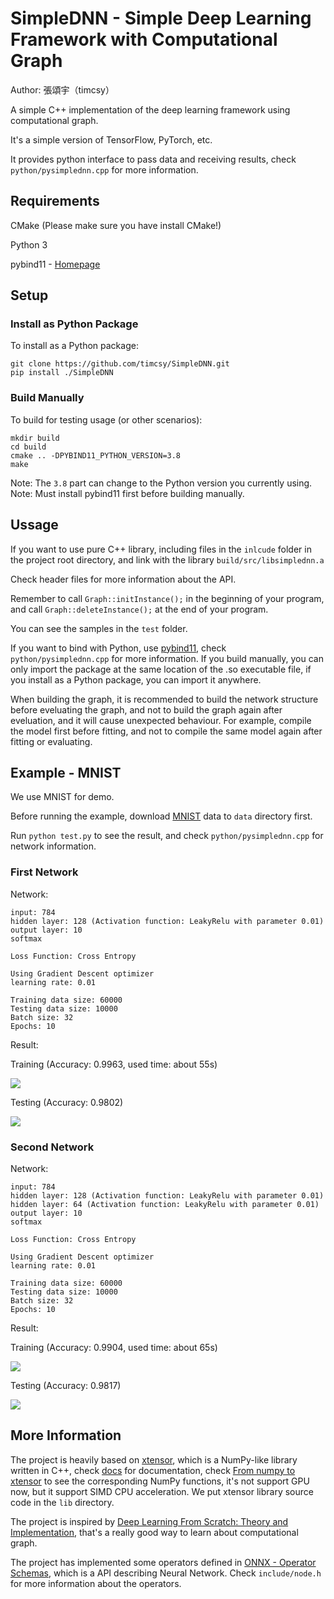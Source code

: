 # SimpleDNN - Simple Deep Learning Framework with Computational Graph

Author: 張頌宇（timcsy）

A simple C++ implementation of the deep learning framework using computational graph.

It's a simple version of TensorFlow, PyTorch, etc.

It provides python interface to pass data and receiving results, check `python/pysimplednn.cpp` for more information.

## Requirements
CMake (Please make sure you have install CMake!)

Python 3

pybind11 - [Homepage](https://pybind11.readthedocs.io/en/latest/)


## Setup

### Install as Python Package
To install as a Python package:
```
git clone https://github.com/timcsy/SimpleDNN.git
pip install ./SimpleDNN
```

### Build Manually
To build for testing usage (or other scenarios):
```
mkdir build
cd build
cmake .. -DPYBIND11_PYTHON_VERSION=3.8
make
```
Note: The `3.8` part can change to the Python version you currently using.
Note: Must install pybind11 first before building manually.


## Ussage
If you want to use pure C++ library, including files in the `inlcude` folder in the project root directory, and link with the library `build/src/libsimplednn.a`

Check header files for more information about the API.

Remember to call `Graph::initInstance();` in the beginning of your program, and call `Graph::deleteInstance();` at the end of your program.

You can see the samples in the `test` folder.

If you want to bind with Python, use [pybind11](https://pybind11.readthedocs.io/en/latest/), check `python/pysimplednn.cpp` for more information. If you build manually, you can only import the package at the same location of the .so executable file, if you install as a Python package, you can import it anywhere.

When building the graph, it is recommended to build the network structure before eveluating the graph, and not to build the graph again after eveluation, and it will cause unexpected behaviour. For example, compile the model first before fitting, and not to compile the same model again after fitting or evaluating.


## Example - MNIST
We use MNIST for demo.

Before running the example, download [MNIST](http://yann.lecun.com/exdb/mnist/) data to `data` directory first.

Run `python test.py` to see the result, and check `python/pysimplednn.cpp` for network information.

### First Network
Network:
```
input: 784
hidden layer: 128 (Activation function: LeakyRelu with parameter 0.01)
output layer: 10
softmax

Loss Function: Cross Entropy

Using Gradient Descent optimizer
learning rate: 0.01

Training data size: 60000
Testing data size: 10000
Batch size: 32
Epochs: 10
```

Result:

Training (Accuracy: 0.9963, used time: about 55s)

![](results/train_1.png)

Testing (Accuracy: 0.9802)

![](results/test_1.png)

### Second Network
Network:
```
input: 784
hidden layer: 128 (Activation function: LeakyRelu with parameter 0.01)
hidden layer: 64 (Activation function: LeakyRelu with parameter 0.01)
output layer: 10
softmax

Loss Function: Cross Entropy

Using Gradient Descent optimizer
learning rate: 0.01

Training data size: 60000
Testing data size: 10000
Batch size: 32
Epochs: 10
```

Result:

Training (Accuracy: 0.9904, used time: about 65s)

![](results/train_2.png)

Testing (Accuracy: 0.9817)

![](results/test_2.png)


## More Information
The project is heavily based on [xtensor](https://github.com/xtensor-stack/xtensor), which is a NumPy-like library written in C++, check [docs](https://xtensor.readthedocs.io) for documentation, check [From numpy to xtensor](https://xtensor.readthedocs.io/en/latest/numpy.html) to see the corresponding NumPy functions, it's not support GPU now, but it support SIMD CPU acceleration. We put xtensor library source code in the `lib` directory.

The project is inspired by [Deep Learning From Scratch: Theory and Implementation](https://www.codingame.com/playgrounds/9487/deep-learning-from-scratch---theory-and-implementation/computational-graphs), that's a really good way to learn about computational graph.

The project has implemented some operators defined in [ONNX - Operator Schemas](https://github.com/onnx/onnx/blob/main/docs/Operators.md), which is a API describing Neural Network. Check `include/node.h` for more information about the operators.